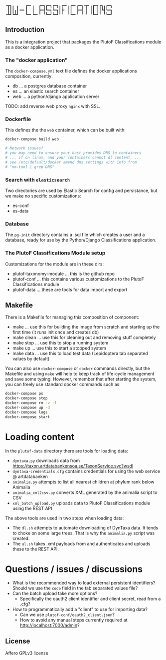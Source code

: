 ``` console
╺┳┓╻ ╻   ┏━╸╻  ┏━┓┏━┓┏━┓╻┏━╸╻┏━╸┏━┓╺┳╸╻┏━┓┏┓╻┏━┓
 ┃┃┃╻┃╺━╸┃  ┃  ┣━┫┗━┓┗━┓┃┣╸ ┃┃  ┣━┫ ┃ ┃┃ ┃┃┗┫┗━┓
╺┻┛┗┻┛   ┗━╸┗━╸╹ ╹┗━┛┗━┛╹╹  ╹┗━╸╹ ╹ ╹ ╹┗━┛╹ ╹┗━┛
```

Introduction
------------

This is a integration project that packages the PlutoF Classifications module as a docker application.

### The "docker application"

The `docker-compose.yml` text file defines the docker applications composition, currently:

-   db ... a postgres database container
-   es ... an elastic search container
-   web ... a python/django application server

TODO: add reverse web proxy `nginx` with SSL.

### Dockerfile

This defines the the `web` container, which can be built with:

``` bash
docker-compose build web

# Network issues?
# you may need to ensure your host provides DNS to containers
# ... if on linux, and your containers cannot dl content, ...
# see /etc/default/docker amend dns settings with info from 
# "nm-tool | grep DNS"
```

### Search with `elasticsearch`

Two directories are used by Elastic Search for config and persistance, but we make no specific customizations:

-   es-conf
-   es-data

### Database

The `pg-init` directory contains a .sql file which creates a user and a database, ready for use by the Python/Django Classifications application.

### The PlutoF Classifications Module setup

Customizations for the module are in these dirs:

-   plutof-taxonomy-module ... this is the github repo
-   plutof-conf ... this contains various customizations to the PlutoF Classifications module
-   plutof-data ... these are tools for data import and export

Makefile
--------

There is a Makefile for managing this composition of component:

-   make ... use this for building the image from scratch and starting up the first time (it runs init once and creates db)
-   make clean ... use this for cleaning out and removing stuff completely
-   make stop ... use this to stop a running system
-   make up ... use this to start a stopped system
-   make data ... use this to load test data (Lepidoptera tab separated values by default)

You can also use `docker-compose` or `docker` commands directly, but the Makefile and using `make` will help to keep track of life-cycle management and save some typing. However, remember that after starting the system, you can freely use standard docker commands such as:

``` bash
docker-compose ps
docker-compose stop
docker-compose rm -v -f
docker-compose up -d
docker-compose logs
docker-compose start
```

Loading content
===============

In the `plutof-data` directory there are tools for loading data:

-   `dyntaxa.py` downloads data from <https://taxon.artdatabankensoa.se/TaxonService.svc?wsdl>
-   `dyntaxa-credentials.cfg` contains credentials for using the web service @ artdatabanken
-   `animalia.py` attempts to list all nearest children at phylum rank below Animalia
-   `animalia_xml2csv.py` converts XML generated by the animalia script to CSV
-   `xml_batch_upload.py` uploads data to PlutoF Classifications module using the REST API

The above tools are used in two steps when loading data:

-   The `dl.sh` attempts to automate downloading of DynTaxa data. It tends to choke on some large trees. That is why the `animalia.py` script was created.
-   The `ul.sh` takes .xml payloads from and authenticates and uploads these to the REST API.

Questions / issues / discussions
================================

-   What is the recommended way to load external persistent identifiers? Should we use the `code` field in the tab separated values file?
-   Can the batch upload take more options?
    -   Specifically the oauth2 client identifier and client secret, read from a .cfg?
-   How to programmatically add a "client" to use for importing data?
    -   Can we use `plutof-conf/oauth2_client.json`?
    -   How to avoid any manual steps currently required at <http://localhost:7000/admin>?

License
-------

Affero GPLv3 license
